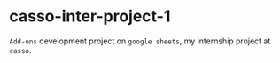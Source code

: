 ﻿# casso-inter-project-1
`Add-ons` development project on `google sheets`, my internship project at `casso`.
